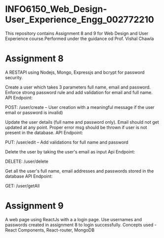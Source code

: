 # INFO6150_Web_Design-User_Experience_Engg_002772210


This repository contains Assignment 8 and 9 for Web Design and User Experience course.Performed under the guidance od Prof. Vishal Chawla

# Assignment 8

A RESTAPI using Nodejs, Mongo, Expressjs and  bcrypt for password security.

Create a user which takes 3 parameters full name, email and password. Enforce strong password rule and add validation for email and full name.
API Endpoint:

POST: /user/create – User creation with a meaningful message if the user email or password is invalid)

Update the user details (full name and password only). Email should not get updated at any point. Proper error msg should be thrown if user is not present in the database.
API Endpoint:

PUT: /user/edit – Add validations for full name and password

Delete the user by taking the user's email as input
Api Endpoint:

DELETE: /user/delete

Get all the user's full name, email addresses and passwords stored in the database
API Endpoint:

GET: /user/getAll


# Assignment 9

A web page using ReactJs with a  a login page. Use usernames and passwords created in assignment 8 to login successfully.
Concepts used - React Components, React-router, MongoDB

